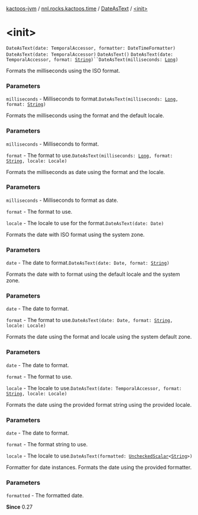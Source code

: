 [kactoos-jvm](../../index.md) / [nnl.rocks.kactoos.time](../index.md) / [DateAsText](index.md) / [&lt;init&gt;](.)

# &lt;init&gt;

`DateAsText(date: TemporalAccessor, formatter: DateTimeFormatter)`
`DateAsText(date: TemporalAccessor)`
`DateAsText()`
`DateAsText(date: TemporalAccessor, format: `[`String`](https://kotlinlang.org/api/latest/jvm/stdlib/kotlin/-string/index.html)`)``DateAsText(milliseconds: `[`Long`](https://kotlinlang.org/api/latest/jvm/stdlib/kotlin/-long/index.html)`)`

Formats the milliseconds using the ISO format.

### Parameters

`milliseconds` - Milliseconds to format.`DateAsText(milliseconds: `[`Long`](https://kotlinlang.org/api/latest/jvm/stdlib/kotlin/-long/index.html)`, format: `[`String`](https://kotlinlang.org/api/latest/jvm/stdlib/kotlin/-string/index.html)`)`

Formats the milliseconds using the format and the default locale.

### Parameters

`milliseconds` - Milliseconds to format.

`format` - The format to use.`DateAsText(milliseconds: `[`Long`](https://kotlinlang.org/api/latest/jvm/stdlib/kotlin/-long/index.html)`, format: `[`String`](https://kotlinlang.org/api/latest/jvm/stdlib/kotlin/-string/index.html)`, locale: Locale)`

Formats the milliseconds as date using the format and the locale.

### Parameters

`milliseconds` - Milliseconds to format as date.

`format` - The format to use.

`locale` - The locale to use for the format.`DateAsText(date: Date)`

Formats the date with ISO format using the system zone.

### Parameters

`date` - The date to format.`DateAsText(date: Date, format: `[`String`](https://kotlinlang.org/api/latest/jvm/stdlib/kotlin/-string/index.html)`)`

Formats the date with to format using the default locale and the system
zone.

### Parameters

`date` - The date to format.

`format` - The format to use.`DateAsText(date: Date, format: `[`String`](https://kotlinlang.org/api/latest/jvm/stdlib/kotlin/-string/index.html)`, locale: Locale)`

Formats the date using the format and locale using the system default
zone.

### Parameters

`date` - The date to format.

`format` - The format to use.

`locale` - The locale to use.`DateAsText(date: TemporalAccessor, format: `[`String`](https://kotlinlang.org/api/latest/jvm/stdlib/kotlin/-string/index.html)`, locale: Locale)`

Formats the date using the provided format string using the provided
locale.

### Parameters

`date` - The date to format.

`format` - The format string to use.

`locale` - The locale to use.`DateAsText(formatted: `[`UncheckedScalar`](../../nnl.rocks.kactoos.scalar/-unchecked-scalar/index.md)`<`[`String`](https://kotlinlang.org/api/latest/jvm/stdlib/kotlin/-string/index.html)`>)`

Formatter for date instances.
Formats the date using the provided formatter.

### Parameters

`formatted` - The formatted date.

**Since**
0.27

